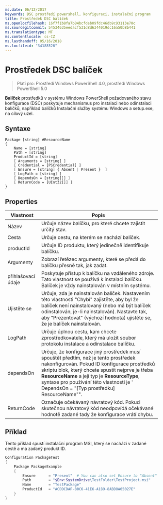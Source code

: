 ```yaml
---
ms.date: 06/12/2017
keywords: DSC prostředí powershell, konfiguraci, instalační program
title: Prostředek DSC balíček
ms.openlocfilehash: 16f7f1b8fa7b84bcfdeb09fdc46db9c93113e70c
ms.sourcegitcommit: 54534635eedacf531d8d6344019dc16a50b8b441
ms.translationtype: MT
ms.contentlocale: cs-CZ
ms.lasthandoff: 05/16/2018
ms.locfileid: "34188526"
---
```

# <a name="dsc-package-resource"></a>Prostředek DSC balíček

> Platí pro: Prostředí Windows PowerShell 4.0, prostředí Windows PowerShell 5.0

**Balíček** prostředků v systému Windows PowerShell požadovaného stavu konfigurace (DSC) poskytuje mechanismus pro instalaci nebo odinstalaci balíčků, například balíčků Instalační služby systému Windows a setup.exe, na cílový uzel.

## <a name="syntax"></a>Syntaxe

```
Package [string] #ResourceName
{
    Name = [string]
    Path = [string]
    ProductId = [string]
    [ Arguments = [string] ]
    [ Credential = [PSCredential] ]
    [ Ensure = [string] { Absent | Present }  ]
    [ LogPath = [string] ]
    [ DependsOn = [string[]] ]
    [ ReturnCode = [UInt32[]] ]
}
```

## <a name="properties"></a>Properties
|  Vlastnost  |  Popis   |
|---|---|
| Název| Určuje název balíčku, pro které chcete zajistit určitý stav.|
| Cesta| Určuje cestu, na kterém se nachází balíček.|
| productId| Určuje ID produktu, který jedinečně identifikuje balíčku.|
| Argumenty| Zobrazí řetězec argumenty, které se předá do balíčku přesně tak, jak zadat.|
| přihlašovací údaje| Poskytuje přístup k balíčku na vzdáleného zdroje. Tato vlastnost se používá k instalaci balíčku. Balíček je vždy nainstalován v místním systému.|
| Ujistěte se| Určuje, zda je nainstalován balíček. Nastavením této vlastnosti "Chybí" zajistěte, aby byl že balíček není nainstalovaný (nebo má být balíček odinstalován, je-li nainstalován). Nastavte tak, aby "Prezentovat" (výchozí hodnota) ujistěte se, že je balíček nainstalován.|
| LogPath| Určuje úplnou cestu, kam chcete zprostředkovatele, který má uložit soubor protokolu instalace a odinstalace balíčku.|
| dependsOn | Určuje, že konfigurace jiný prostředek musí spouštět předtím, než je tento prostředek nakonfigurován. Pokud ID konfigurace prostředků skriptu blok, který chcete spustit nejprve je třeba **ResourceName** a její typ je **ResourceType**, syntaxe pro používání této vlastnosti je ' DependsOn = "[Typ prostředku] ResourceName"".|
| ReturnCode| Označuje očekávaný návratový kód. Pokud skutečnou návratový kód neodpovídá očekávané hodnotě zadané tady že konfigurace vrátí chybu.|

## <a name="example"></a>Příklad

Tento příklad spustí instalační program MSI, který se nachází v zadané cestě a má zadaný produkt ID.

```powershell
Configuration PackageTest
{
    Package PackageExample
    {
        Ensure      = "Present"  # You can also set Ensure to "Absent"
        Path        = "$Env:SystemDrive\TestFolder\TestProject.msi"
        Name        = "TestPackage"
        ProductId   = "ACDDCDAF-80C6-41E6-A1B9-8ABD8A05027E"
    }
}
```